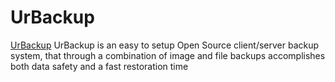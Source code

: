 # UrBackup

[UrBackup](https://github.com/uroni/urbackup_backend) UrBackup is an easy to setup Open Source client/server backup system, that through a combination of image and file backups accomplishes both data safety and a fast restoration time
